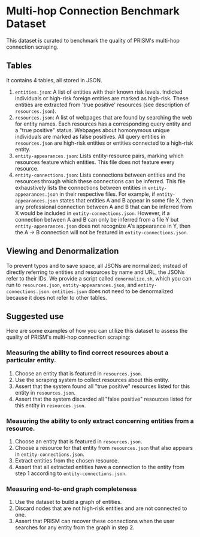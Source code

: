 # Multi-hop Connection Benchmark Dataset
This dataset is curated to benchmark the quality of PRISM's multi-hop connection scraping.

## Tables
It contains 4 tables, all stored in JSON.

1. `entities.json`: A list of entities with their known risk levels. Indicted individuals or high-risk foreign entities are marked as high-risk. These entities are extracted from 'true positive' resources (see description of `resources.json`).
2. `resources.json`: A list of webpages that are found by searching the web for entity names. Each resources has a corresponding query entity and a "true positive" status. Webpages about homonymous unique individuals are marked as false positives. All query entities in `resources.json` are high-risk entities or entities connected to a high-risk entity.
3. `entity-appearances.json`: Lists entity-resource pairs, marking which resources feature which entities. This file does not feature every resource.
4. `entity-connections.json`: Lists connections between entities and the resources through which these connections can be inferred. This file exhaustively lists the connections between entities in `entity-appearances.json` in their respective files. For example, if `entity-appearances.json` states that entities A and B appear in some file X, then any professional connection between A and B that can be inferred from X would be included in `entity-connections.json`. However, if a connection between A and B can only be inferred from a file Y but `entity-appearances.json` does not recognize A's appearance in Y, then the A -> B connection will not be featured in `entity-connections.json`.

## Viewing and Denormalization
To prevent typos and to save space, all JSONs are normalized; instead of directly referring to entities and resources by name and URL, the JSONs refer to their IDs. We provide a script called `denormalize.sh`, which you can run to `resources.json`, `entity-appearances.json`, and `entity-connections.json`. `entities.json` does not need to be denormalized because it does not refer to other tables.

## Suggested use
Here are some examples of how you can utilize this dataset to assess the quality of PRISM's multi-hop connection scraping:

### Measuring the ability to find correct resources about a particular entity.
1. Choose an entity that is featured in `resources.json`.
2. Use the scraping system to collect resources about this entity.
3. Assert that the system found all "true positive" resources listed for this entity in `resources.json`.
3. Assert that the system discarded all "false positive" resources listed for this entity in `resources.json`.

### Measuring the ability to only extract concerning entities from a resource.
1. Choose an entity that is featured in `resources.json`.
2. Choose a resource for that entity from `resources.json` that also appears in `entity-connections.json`.
3. Extract entities from the chosen resource.
3. Assert that all extracted entities have a connection to the entity from step 1 according to `entity-connections.json`.

### Measuring end-to-end graph completeness
1. Use the dataset to build a graph of entities.
2. Discard nodes that are not high-risk entities and are not connected to one.
3. Assert that PRISM can recover these connections when the user searches for any entity from the graph in step 2.
